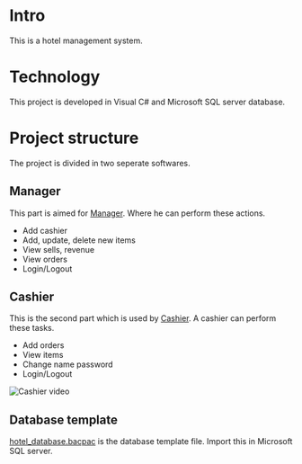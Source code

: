 # Intro
This is a hotel management system.

# Technology
This project is developed in Visual C# and Microsoft SQL server database.

# Project structure
The project is divided in two seperate softwares.

## Manager
This part is aimed for [Manager](Manager/). Where he can perform these actions.
 - Add cashier
 - Add, update, delete new items
 - View sells, revenue
 - View orders
 - Login/Logout

## Cashier
This is the second part which is used by [Cashier](Cashier/). A cashier can perform these tasks.
 - Add orders
 - View items
 - Change name password
 - Login/Logout

 ![Cashier video](images/cashier.gif)

## Database template
[hotel_database.bacpac](hotel_database.bacpac) is the database template file. Import this in Microsoft SQL server.
